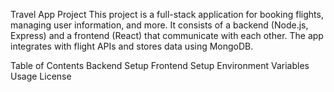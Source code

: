 Travel App Project
This project is a full-stack application for booking flights, managing user information, and more. It consists of a backend (Node.js, Express) and a frontend (React) that communicate with each other. The app integrates with flight APIs and stores data using MongoDB.

Table of Contents
Backend Setup
Frontend Setup
Environment Variables
Usage
License

